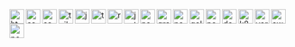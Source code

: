 ##
<div style="display:flex, gap:2px">
  <img align="left" alt="html5" width="26px" src="https://cdn.jsdelivr.net/gh/devicons/devicon@latest/icons/html5/html5-original.svg" />
  <img align="left" alt="css" width="26px" src="https://cdn.jsdelivr.net/gh/devicons/devicon@latest/icons/css3/css3-original.svg" />
  <img align="left" alt="sass" width="26px" src="https://cdn.jsdelivr.net/gh/devicons/devicon@latest/icons/sass/sass-original.svg" />
  <img align="left" alt="tailwind" width="26px" src="https://cdn.jsdelivr.net/gh/devicons/devicon@latest/icons/tailwindcss/tailwindcss-original.svg" />
  <img align="left" alt="javascrip" width="26px" src="https://cdn.jsdelivr.net/gh/devicons/devicon@latest/icons/javascript/javascript-original.svg" />
  <img align="left" alt="typescript" width="26px" src="https://cdn.jsdelivr.net/gh/devicons/devicon@latest/icons/typescript/typescript-original.svg" />
  <img align="left" alt="react" width="26px" src="https://cdn.jsdelivr.net/gh/devicons/devicon@latest/icons/react/react-original.svg" />
  <img align="left" alt="jest" width="26px" src="https://cdn.jsdelivr.net/gh/devicons/devicon@latest/icons/jest/jest-plain.svg" />
  <img align="left" alt="nextjs" width="26px" src="https://cdn.jsdelivr.net/gh/devicons/devicon@latest/icons/nextjs/nextjs-original.svg" />
  <img align="left" alt="graphql" width="26px" src="https://cdn.jsdelivr.net/gh/devicons/devicon@latest/icons/graphql/graphql-plain.svg" />
  <img align="left" alt="nodejs" width="26px" src="https://cdn.jsdelivr.net/gh/devicons/devicon@latest/icons/nodejs/nodejs-original.svg" />
  <img align="left" alt="golang" width="26px" src="https://cdn.jsdelivr.net/gh/devicons/devicon@latest/icons/go/go-original.svg" />
  <img align="left" alt="postgresql" width="26px" src="https://cdn.jsdelivr.net/gh/devicons/devicon@latest/icons/postgresql/postgresql-original.svg" />
  <img align="left" alt="docker" width="26px" src="https://cdn.jsdelivr.net/gh/devicons/devicon@latest/icons/docker/docker-original.svg" />
  <img align="left" alt="k8s" width="26px" src="https://cdn.jsdelivr.net/gh/devicons/devicon@latest/icons/kubernetes/kubernetes-original.svg" />
  <img align="left" alt="vercel" width="26px" src="https://cdn.jsdelivr.net/gh/devicons/devicon@latest/icons/vercel/vercel-original.svg" />
  <img align="left" alt="aws" width="26px" src="https://cdn.jsdelivr.net/gh/devicons/devicon@latest/icons/amazonwebservices/amazonwebservices-original-wordmark.svg" />
  <img align="left" alt="postman" width="26px" src="https://cdn.jsdelivr.net/gh/devicons/devicon@latest/icons/postman/postman-original.svg" />
</div>


